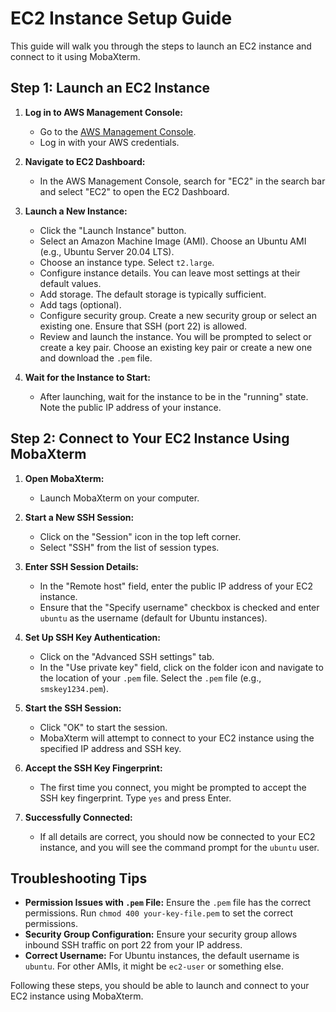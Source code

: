 # EC2 Instance Setup Guide

This guide will walk you through the steps to launch an EC2 instance and connect to it using MobaXterm.

## Step 1: Launch an EC2 Instance

1. **Log in to AWS Management Console:**
   - Go to the [AWS Management Console](https://aws.amazon.com).
   - Log in with your AWS credentials.

2. **Navigate to EC2 Dashboard:**
   - In the AWS Management Console, search for "EC2" in the search bar and select "EC2" to open the EC2 Dashboard.

3. **Launch a New Instance:**
   - Click the "Launch Instance" button.
   - Select an Amazon Machine Image (AMI). Choose an Ubuntu AMI (e.g., Ubuntu Server 20.04 LTS).
   - Choose an instance type. Select `t2.large`.
   - Configure instance details. You can leave most settings at their default values.
   - Add storage. The default storage is typically sufficient.
   - Add tags (optional).
   - Configure security group. Create a new security group or select an existing one. Ensure that SSH (port 22) is allowed.
   - Review and launch the instance. You will be prompted to select or create a key pair. Choose an existing key pair or create a new one and download the `.pem` file.

4. **Wait for the Instance to Start:**
   - After launching, wait for the instance to be in the "running" state. Note the public IP address of your instance.

## Step 2: Connect to Your EC2 Instance Using MobaXterm

1. **Open MobaXterm:**
   - Launch MobaXterm on your computer.

2. **Start a New SSH Session:**
   - Click on the "Session" icon in the top left corner.
   - Select "SSH" from the list of session types.

3. **Enter SSH Session Details:**
   - In the "Remote host" field, enter the public IP address of your EC2 instance.
   - Ensure that the "Specify username" checkbox is checked and enter `ubuntu` as the username (default for Ubuntu instances).

4. **Set Up SSH Key Authentication:**
   - Click on the "Advanced SSH settings" tab.
   - In the "Use private key" field, click on the folder icon and navigate to the location of your `.pem` file. Select the `.pem` file (e.g., `smskey1234.pem`).

5. **Start the SSH Session:**
   - Click "OK" to start the session.
   - MobaXterm will attempt to connect to your EC2 instance using the specified IP address and SSH key.

6. **Accept the SSH Key Fingerprint:**
   - The first time you connect, you might be prompted to accept the SSH key fingerprint. Type `yes` and press Enter.

7. **Successfully Connected:**
   - If all details are correct, you should now be connected to your EC2 instance, and you will see the command prompt for the `ubuntu` user.

## Troubleshooting Tips

- **Permission Issues with `.pem` File:** Ensure the `.pem` file has the correct permissions. Run `chmod 400 your-key-file.pem` to set the correct permissions.
- **Security Group Configuration:** Ensure your security group allows inbound SSH traffic on port 22 from your IP address.
- **Correct Username:** For Ubuntu instances, the default username is `ubuntu`. For other AMIs, it might be `ec2-user` or something else.

Following these steps, you should be able to launch and connect to your EC2 instance using MobaXterm. 
